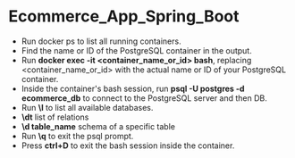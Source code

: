 # Ecommerce_App_Spring_Boot

- Run docker ps to list all running containers.
- Find the name or ID of the PostgreSQL container in the output.
- Run **docker exec -it <container_name_or_id> bash**, replacing <container_name_or_id> with the actual name or ID of your PostgreSQL container.
- Inside the container's bash session, run **psql -U postgres -d ecommerce_db** to connect to the PostgreSQL server and then DB.
- Run **\l** to list all available databases.
- **\dt** list of relations
- **\d table_name** schema of a specific table
- Run **\q** to exit the psql prompt.
- Press **ctrl+D** to exit the bash session inside the container.